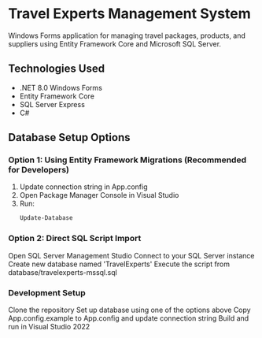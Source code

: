 # Travel Experts Management System

Windows Forms application for managing travel packages, products, and suppliers using Entity Framework Core and
Microsoft SQL Server.

## Technologies Used

- .NET 8.0 Windows Forms
- Entity Framework Core
- SQL Server Express
- C#

## Database Setup Options

### Option 1: Using Entity Framework Migrations (Recommended for Developers)

1. Update connection string in App.config
2. Open Package Manager Console in Visual Studio
3. Run:
   ```powershell
   Update-Database
   ```

### Option 2: Direct SQL Script Import

Open SQL Server Management Studio
Connect to your SQL Server instance
Create new database named 'TravelExperts'
Execute the script from database/travelexperts-mssql.sql

### Development Setup

Clone the repository
Set up database using one of the options above
Copy App.config.example to App.config and update connection string
Build and run in Visual Studio 2022
